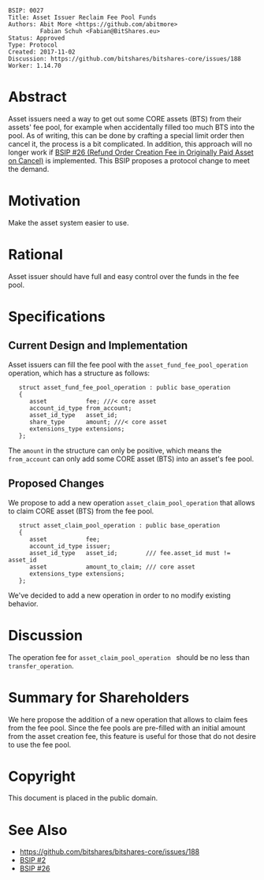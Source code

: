     BSIP: 0027
    Title: Asset Issuer Reclaim Fee Pool Funds
    Authors: Abit More <https://github.com/abitmore>
             Fabian Schuh <Fabian@BitShares.eu>
    Status: Approved
    Type: Protocol
    Created: 2017-11-02
    Discussion: https://github.com/bitshares/bitshares-core/issues/188
    Worker: 1.14.70

# Abstract

Asset issuers need a way to get out some CORE assets (BTS) from their assets' fee pool, for example when accidentally filled too much BTS into the pool. As of writing, this can be done by crafting a special limit order then cancel it, the process is a bit complicated. In addition, this approach will no longer work if [BSIP #26 (Refund Order Creation Fee in Originally Paid Asset on Cancel)](https://github.com/bitshares/bsips/blob/master/bsip-0026.md) is implemented. This BSIP proposes a protocol change to meet the demand.

# Motivation

Make the asset system easier to use.

# Rational

Asset issuer should have full and easy control over the funds in the fee pool.

# Specifications

## Current Design and Implementation

Asset issuers can fill the fee pool with the `asset_fund_fee_pool_operation` operation, which has a structure as follows:
```
   struct asset_fund_fee_pool_operation : public base_operation
   {
      asset           fee; ///< core asset
      account_id_type from_account;
      asset_id_type   asset_id;
      share_type      amount; ///< core asset
      extensions_type extensions;
   };
```

The `amount` in the structure can only be positive, which means the `from_account` can only add some CORE asset (BTS) into an asset's fee pool.

## Proposed Changes

We propose to add a new operation `asset_claim_pool_operation` that allows to claim CORE asset (BTS) from the fee pool.

```
   struct asset_claim_pool_operation : public base_operation
   {
      asset           fee;
      account_id_type issuer;
      asset_id_type   asset_id;        /// fee.asset_id must != asset_id
      asset           amount_to_claim; /// core asset
      extensions_type extensions;
   };
```

We've decided to add a new operation in order to no modify existing behavior.

# Discussion

The operation fee for `asset_claim_pool_operation ` should be no less than `transfer_operation`.

# Summary for Shareholders

We here propose the addition of a new operation that allows to claim fees from the fee pool. Since the fee pools are pre-filled with an initial amount from the asset creation fee, this feature is useful for those that do not desire to use the fee pool.

# Copyright

This document is placed in the public domain.

# See Also

* https://github.com/bitshares/bitshares-core/issues/188
* [BSIP #2](https://github.com/bitshares/bsips/blob/master/bsip-0002.md)
* [BSIP #26](https://github.com/bitshares/bsips/blob/master/bsip-0026.md)

